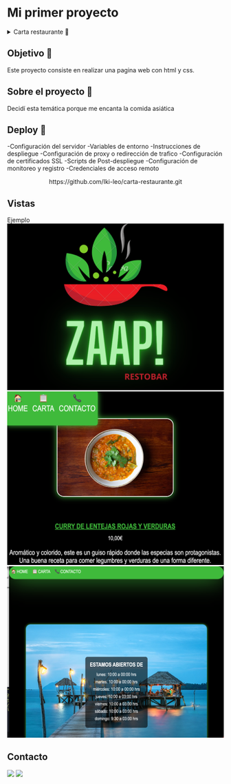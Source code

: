 # Mi primer proyecto  

<details>
  <summary>Carta restaurante 📝</summary>
  <ol>
    <li><a href="#objetivo-🎯">Objetivo</a></li>
    <li><a href="#sobre-el-proyecto-🔎">Sobre el proyecto</a></li>
    <li><a href="#deploy-🚀">Deploy</a></li>
    <li><a href="#vistas">Vistas</a></li>
    <li><a href="#contacto">Contacto</a></li>
  </ol>
</details>

## Objetivo 🎯
Este proyecto consiste en realizar una pagina web con html y css.

## Sobre el proyecto  🔎
Decidí esta temática porque me encanta la comida asiática
## Deploy 🚀
-Configuración del servidor
-Variables de entorno
-Instrucciones de despliegue
-Configuración de proxy o redirección de trafico
-Configuración de certificados SSL
-Scripts de Post-despliegue
-Configuración de monitoreo y registro
-Credenciales de acceso remoto

<div align="center">
    https://github.com/Iki-leo/carta-restaurante.git
</div>



## Vistas
Ejemplo
<img src="./imagenes/capturas-deploy/imagen-deploy1.png">
<img src="./imagenes/capturas-deploy/imagen-deploy2.png">
<img src="./imagenes/capturas-deploy/imagen-deploy3.png">


## Contacto

<a href = "mailto:micorreoelectronico@gmail.com"><img src="https://img.shields.io/badge/Gmail-C6362C?style=for-the-badge&logo=gmail&logoColor=white" target="_blank"></a>
<a href="https://www.linkedin.com/in/linkedinUser/" target="_blank"><img src="https://img.shields.io/badge/-LinkedIn-%230077B5?style=for-the-badge&logo=linkedin&logoColor=white" target="_blank"></a> 
</p>
